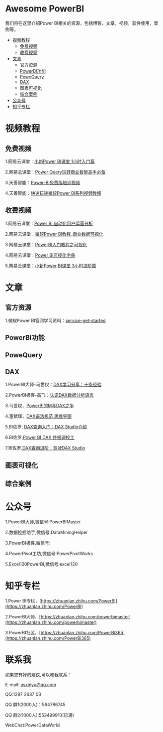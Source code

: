 # Awesome PowerBI 

我们将在这里介绍Power BI相关的资源，包括博客，文章，视频，软件使用，案例等。

* [视频教程](#视频教程)
  * [免费视频](#免费视频)
  * [收费视频](#收费视频)
* [文章](#文章)
  * [官方资源](#官方资源)
  * [PowerBI功能](#PowerBI功能)  
  * [PoweQuery](#PoweQuery)
  * [DAX](#DAX)
  * [图表可视化](#图表可视化)
  * [综合案例](#综合案例)
* [公众号](#公众号)
* [知乎专栏](#知乎专栏)

# 视频教程
## 免费视频
1.网易云课堂：[小新Power BI课堂 1小时入门篇](http://study.163.com/course/introduction.htm?courseId=1004952006#/courseDetail?tab=1)

2.网易云课堂：[Power Query玩转商业智能高手必备](http://study.163.com/course/introduction.htm?courseId=1003337007#/courseDetail?tab=1)

3.天善智能：[Power-BI免费版培训视频](https://edu.hellobi.com/course/52)

4.天善智能：[快速玩转微软Power BI系列视频教程](https://edu.hellobi.com/course/76)

## 收费视频
1.网易云课堂：[Power BI 自动化用户运营分析](http://study.163.com/course/introduction/1004308018.htm)

2.网易云课堂：[微软Power BI教程_商业数据可视化](http://study.163.com/course/introduction/1002972008.htm)

3.网易云课堂：[PowerBI入门教程之可视化](http://study.163.com/course/introduction/1003877002.htm)

4.网易云课堂：[Power BI可视化字典](http://study.163.com/course/introduction/1004898001.htm)

5.网易云课堂：[小新Power BI课堂 3小时进阶篇](http://study.163.com/course/introduction/1004994014.htm)

# 文章
## 官方资源
1.微软Power BI官网学习资料：[service-get-started](https://docs.microsoft.com/zh-cn/power-bi/service-get-started)

## PowerBI功能


## PoweQuery


## DAX
1.PowerBI大师-马世权：[DAX学习分享：十条经验](https://mp.weixin.qq.com/s/UXVJLEk3kcnKhChLlQyhsA)

2.PowerBI极客-高飞：[认识DAX数据分析语言](https://mp.weixin.qq.com/s/WimTFi_Tt7-EPx-Kc6H4aw)

3.马世权，[PowerBI的M与DAX之争](https://zhuanlan.zhihu.com/p/27416587)

4.董斌辉，[DAX语法规范,思维导图](https://mubu.com/edit/g8ojIiXFB)

5.BI佐罗, [DAX查询入门：DAX Studio介绍](https://mp.weixin.qq.com/s?__biz=MzI1MDA4MzcxMA==&mid=2650781367&idx=1&sn=e8f55f7c9d02355318ec000e9f88dbf0&chksm=f18cb6a6c6fb3fb0235c40289ec8a07c55556941668cba1ff63afa92080c01f13e69d291afbf&scene=21#wechat_redirect)

6.BI佐罗,[Power BI DAX 终极调校工](http://mp.weixin.qq.com/s/8HdHljN7Anhipl6akfuUXA)

7.BI佐罗,[DAX查询进阶：驾驶DAX Studio](https://mp.weixin.qq.com/s/nWqrV3OXZKp1T2rCRv8bJw)

## 图表可视化


## 综合案例

# 公众号
1.PowerBI大师,微信号:PowerBIMaster

2.数据挖掘助手,微信号:DataMiningHelper

3.PowerBI极客,微信号:

4.PowerPivot工坊,微信号:PowerPivotWorks

5.Excel120PowerBI,微信号:excel120

# 知乎专栏
1.Power BI专栏，[https://zhuanlan.zhihu.com/PowerBI](https://zhuanlan.zhihu.com/PowerBI)

2.PowerBI大师，[https://zhuanlan.zhihu.com/powerbimaster](https://zhuanlan.zhihu.com/powerbimaster)

3.PowerBI社区，[https://zhuanlan.zhihu.com/PowerBi365](https://zhuanlan.zhihu.com/PowerBi365)

# 联系我
如果您有好的建议,可以和我联系：

E-mail: asxinyu@qq.com

QQ:1287 2637 03

QQ 群1(2000人)：564786745

QQ 群2(1000人):553499910(已满)

WebChat:PowerDataWorld
